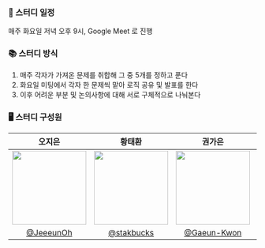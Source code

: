 ### 📅 스터디 일정
매주 화요일 저녁 오후 9시, Google Meet 로 진행 

### 📚 스터디 방식

1. 매주 각자가 가져온 문제를 취합해 그 중 5개를 정하고 푼다 <br/>
2. 화요일 미팅에서 각자 한 문제씩 맡아 로직 공유 및 발표를 한다 
3. 이후 어려운 부분 및 논의사항에 대해 서로 구체적으로 나눠본다


### 🖥 스터디 구성원
|오지은|황태환|권가은|이주희|
|:-:|:-:|:-:|:-:|
|<img src="https://avatars.githubusercontent.com/u/65931227?v=4" width=150>|<img src="https://avatars.githubusercontent.com/u/107744534?v=4" width=150>|<img src="https://avatars.githubusercontent.com/u/65700066?v=4" width=150>|<img src="https://avatars.githubusercontent.com/u/104717341?v=4" width=150>|
|[@JeeeunOh](https://github.com/JeeeunOh)|[@stakbucks](https://github.com/stakbucks)|[@Gaeun-Kwon](https://github.com/Gaeun-Kwon)|[@Doozuu](https://github.com/Doozuu)|
